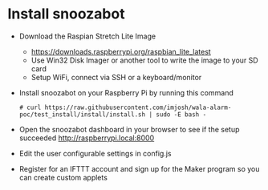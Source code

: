 # Install snoozabot

* Download the Raspian Stretch Lite Image
  * https://downloads.raspberrypi.org/raspbian_lite_latest
  * Use Win32 Disk Imager or another tool to write the image to your SD card
  * Setup WiFi, connect via SSH or a keyboard/monitor

* Install snoozabot on your Raspberry Pi by running this command
  ```shell
  # curl https://raw.githubusercontent.com/imjosh/wala-alarm-poc/test_install/install/install.sh | sudo -E bash -
  ```

* Open the snoozabot dashboard in your browser to see if the setup succeeded http://raspberrypi.local:8000

* Edit the user configurable settings in config.js

* Register for an IFTTT account and sign up for the Maker program so you can create custom applets

